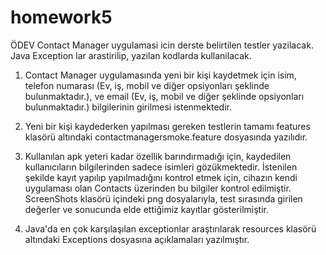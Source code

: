 # homework5
ÖDEV
Contact Manager uygulamasi icin derste belirtilen testler yazilacak.
Java Exception lar arastirilip, yazilan kodlarda kullanilacak.


1) Contact Manager uygulamasında yeni bir kişi kaydetmek için isim, telefon numarası (Ev, iş, mobil ve diğer opsiyonları şeklinde bulunmaktadır.),
ve email (Ev, iş, mobil ve diğer şeklinde opsiyonları bulunmaktadır.) bilgilerinin girilmesi istenmektedir.

2) Yeni bir kişi kaydederken yapılması gereken testlerin tamamı features klasörü altındaki contactmanagersmoke.feature dosyasında yazılıdır.

3) Kullanılan apk yeteri kadar özellik barındırmadığı için, kaydedilen kullanıcıların bilgilerinden sadece isimleri gözükmektedir.
İstenilen şekilde kayıt yapılıp yapılmadığını kontrol etmek için, cihazın kendi uygulaması olan Contacts üzerinden bu bilgiler kontrol edilmiştir.
ScreenShots klasörü içindeki png dosyalarıyla, test sırasında girilen değerler ve sonucunda elde ettiğimiz kayıtlar gösterilmiştir.

4) Java'da en çok karşılaşılan exceptionlar araştırılarak resources klasörü altındaki Exceptions dosyasına açıklamaları yazılmıştır.